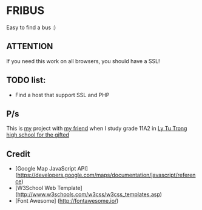 # FRIBUS

Easy to find a bus :)

## ATTENTION

If you need this work on all browsers, you should have a SSL!

## TODO list:

* Find a host that support SSL and PHP

## P/s

This is [my](https://www.facebook.com/h3x4n1um) project with [my friend](https://www.facebook.com/jin.st742) when I study grade 11A2 in [Ly Tu Trong high school for the gifted](http://chuyenlytutrong.edu.vn/)

## Credit

* [Google Map JavaScript API] (https://developers.google.com/maps/documentation/javascript/reference)
* [W3School Web Template] (http://www.w3schools.com/w3css/w3css_templates.asp)
* [Font Awesome] (http://fontawesome.io/)